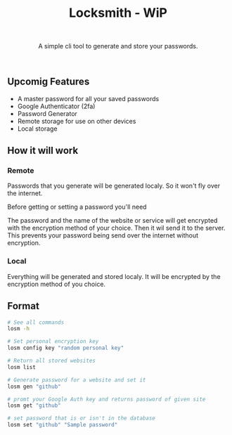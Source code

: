 <h1 align="center">
   Locksmith - WiP
</h1>
<br>
<p align="center">
  A simple cli tool to generate and store your passwords.
</p>
<br>

## Upcomig Features
- A master password for all your saved passwords
- Google Authenticator (2fa)
- Password Generator
- Remote storage for use on other devices
- Local storage

## How it will work
### Remote
Passwords that you generate will be generated localy. So it won't fly over the internet. 

Before getting or setting a password you'll need 

The password and the name of the website or service will get encrypted with the encryption method of your choice. Then it wil send it to the server. This prevents your password being send over the internet without encryption.

### Local
Everything will be generated and stored localy. It will be encrypted by the encryption method of you choice. 

## Format
```bash
# See all commands
losm -h

# Set personal encryption key
losm config key "random personal key"

# Return all stored websites
losm list

# Generate password for a website and set it 
losm gen "github"

# promt your Google Auth key and returns password of given site
losm get "github"

# set password that is or isn't in the database
losm set "github" "Sample password"
```

